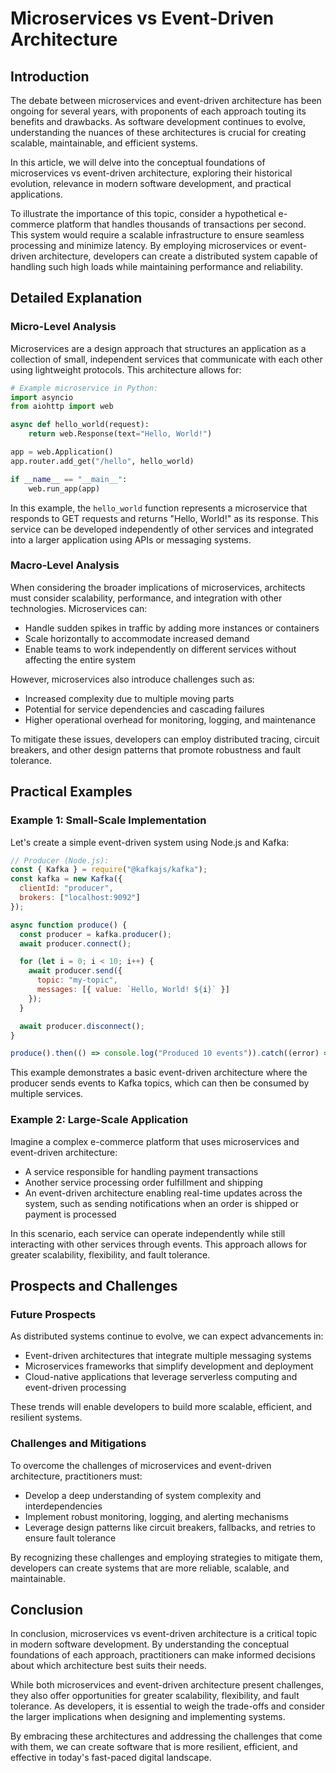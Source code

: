 # Microservices vs Event-Driven Architecture
## Introduction

The debate between microservices and event-driven architecture has been ongoing for several years, with proponents of each approach touting its benefits and drawbacks. As software development continues to evolve, understanding the nuances of these architectures is crucial for creating scalable, maintainable, and efficient systems.

In this article, we will delve into the conceptual foundations of microservices vs event-driven architecture, exploring their historical evolution, relevance in modern software development, and practical applications.

To illustrate the importance of this topic, consider a hypothetical e-commerce platform that handles thousands of transactions per second. This system would require a scalable infrastructure to ensure seamless processing and minimize latency. By employing microservices or event-driven architecture, developers can create a distributed system capable of handling such high loads while maintaining performance and reliability.

## Detailed Explanation

### Micro-Level Analysis

Microservices are a design approach that structures an application as a collection of small, independent services that communicate with each other using lightweight protocols. This architecture allows for:

```python
# Example microservice in Python:
import asyncio
from aiohttp import web

async def hello_world(request):
    return web.Response(text="Hello, World!")

app = web.Application()
app.router.add_get("/hello", hello_world)

if __name__ == "__main__":
    web.run_app(app)
```

In this example, the `hello_world` function represents a microservice that responds to GET requests and returns "Hello, World!" as its response. This service can be developed independently of other services and integrated into a larger application using APIs or messaging systems.

### Macro-Level Analysis

When considering the broader implications of microservices, architects must consider scalability, performance, and integration with other technologies. Microservices can:

* Handle sudden spikes in traffic by adding more instances or containers
* Scale horizontally to accommodate increased demand
* Enable teams to work independently on different services without affecting the entire system

However, microservices also introduce challenges such as:

* Increased complexity due to multiple moving parts
* Potential for service dependencies and cascading failures
* Higher operational overhead for monitoring, logging, and maintenance

To mitigate these issues, developers can employ distributed tracing, circuit breakers, and other design patterns that promote robustness and fault tolerance.

## Practical Examples

### Example 1: Small-Scale Implementation

Let's create a simple event-driven system using Node.js and Kafka:

```javascript
// Producer (Node.js):
const { Kafka } = require("@kafkajs/kafka");
const kafka = new Kafka({
  clientId: "producer",
  brokers: ["localhost:9092"]
});

async function produce() {
  const producer = kafka.producer();
  await producer.connect();

  for (let i = 0; i < 10; i++) {
    await producer.send({
      topic: "my-topic",
      messages: [{ value: `Hello, World! ${i}` }]
    });
  }

  await producer.disconnect();
}

produce().then(() => console.log("Produced 10 events")).catch((error) => console.error(error));
```

This example demonstrates a basic event-driven architecture where the producer sends events to Kafka topics, which can then be consumed by multiple services.

### Example 2: Large-Scale Application

Imagine a complex e-commerce platform that uses microservices and event-driven architecture:

* A service responsible for handling payment transactions
* Another service processing order fulfillment and shipping
* An event-driven architecture enabling real-time updates across the system, such as sending notifications when an order is shipped or payment is processed

In this scenario, each service can operate independently while still interacting with other services through events. This approach allows for greater scalability, flexibility, and fault tolerance.

## Prospects and Challenges

### Future Prospects

As distributed systems continue to evolve, we can expect advancements in:

* Event-driven architectures that integrate multiple messaging systems
* Microservices frameworks that simplify development and deployment
* Cloud-native applications that leverage serverless computing and event-driven processing

These trends will enable developers to build more scalable, efficient, and resilient systems.

### Challenges and Mitigations

To overcome the challenges of microservices and event-driven architecture, practitioners must:

* Develop a deep understanding of system complexity and interdependencies
* Implement robust monitoring, logging, and alerting mechanisms
* Leverage design patterns like circuit breakers, fallbacks, and retries to ensure fault tolerance

By recognizing these challenges and employing strategies to mitigate them, developers can create systems that are more reliable, scalable, and maintainable.

## Conclusion

In conclusion, microservices vs event-driven architecture is a critical topic in modern software development. By understanding the conceptual foundations of each approach, practitioners can make informed decisions about which architecture best suits their needs.

While both microservices and event-driven architecture present challenges, they also offer opportunities for greater scalability, flexibility, and fault tolerance. As developers, it is essential to weigh the trade-offs and consider the larger implications when designing and implementing systems.

By embracing these architectures and addressing the challenges that come with them, we can create software that is more resilient, efficient, and effective in today's fast-paced digital landscape.